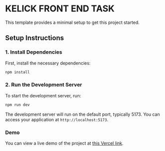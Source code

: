 # KELICK FRONT END TASK

This template provides a minimal setup to get this project started.

## Setup Instructions

### 1. Install Dependencies

First, install the necessary dependencies:

```sh
npm install
```

### 2. Run the Development Server

To start the development server, run:

```sh
npm run dev
```

The development server will run on the default port, typically 5173. You can access your application at `http://localhost:5173`.

### Demo

You can view a live demo of the project at [this Vercel link](https://kelick-front-end-task.vercel.app/).
